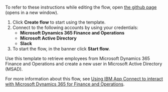 To refer to these instructions while editing the flow, open [the github page](https://github.com/ot4i/app-connect-templates/blob/main/resources/markdown/Retrieve%20employees%20from%20Microsoft%20Dynamics%20365%20for%20Finance%20and%20Operations%20and%20create%20users%20in%20Microsoft%20Active%20Directory_instructions.md) (opens in a new window).

1. Click **Create flow** to start using the template.
2. Connect to the following accounts by using your credentials:
   - **Microsoft Dynamics 365 Finance and Operations** 
   - **Microsoft Active Directory**
   - **Slack**
3. To start the flow, in the banner click **Start flow**.

Use this template to retrieve employees from Microsoft Dynamics 365 Finance and Operations and create a new user in Microsoft Active Directory (MSAD).

For more information about this flow, see [Using IBM App Connect to interact with Microsoft Dynamics 365 for Finance and Operations](https://community.ibm.com/community/user/integration/viewdocument/using-ibm-app-connect-to-interact-w-4).
